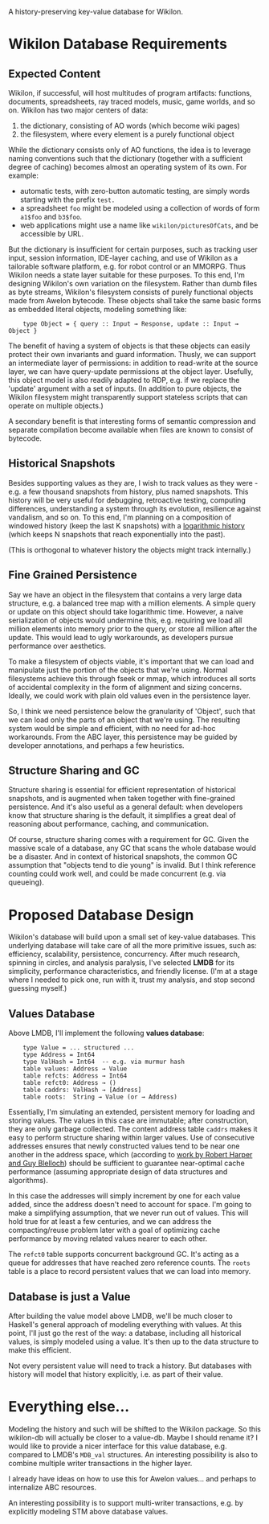 A history-preserving key-value database for Wikilon.

# Wikilon Database Requirements

## Expected Content

Wikilon, if successful, will host multitudes of program artifacts: functions, documents, spreadsheets, ray traced models, music, game worlds, and so on. Wikilon has two major centers of data:

1. the dictionary, consisting of AO words (which become wiki pages)
2. the filesystem, where every element is a purely functional object

While the dictionary consists only of AO functions, the idea is to leverage naming conventions such that the dictionary (together with a sufficient degree of caching) becomes almost an operating system of its own. For example:

* automatic tests, with zero-button automatic testing, are simply words starting with the prefix `test.`
* a spreadsheet `foo` might be modeled using a collection of words of form `a1$foo` and `b3$foo`. 
* web applications might use a name like `wikilon/picturesOfCats`, and be accessible by URL.

But the dictionary is insufficient for certain purposes, such as tracking user input, session information, IDE-layer caching, and use of Wikilon as a tailorable software platform, e.g. for robot control or an MMORPG. Thus Wikilon needs a state layer suitable for these purposes. To this end, I'm designing Wikilon's own variation on the filesystem. Rather than dumb files as byte streams, Wikilon's filesystem consists of purely functional objects made from Awelon bytecode. These objects shall take the same basic forms as embedded literal objects, modeling something like:

        type Object = { query :: Input → Response, update :: Input → Object }

The benefit of having a system of objects is that these objects can easily protect their own invariants and guard information. Thusly, we can support an intermediate layer of permissions: in addition to read-write at the source layer, we can have query-update permissions at the object layer. Usefully, this object model is also readily adapted to RDP, e.g. if we replace the 'update' argument with a set of inputs. (In addition to pure objects, the Wikilon filesystem might transparently support stateless scripts that can operate on multiple objects.)

A secondary benefit is that interesting forms of semantic compression and separate compilation become available when files are known to consist of bytecode.

## Historical Snapshots

Besides supporting values as they are, I wish to track values as they were - e.g. a few thousand snapshots from history, plus named snapshots. This history will be very useful for debugging, retroactive testing, computing differences, understanding a system through its evolution, resilience against vandalism, and so on. To this end, I'm planning on a composition of windowed history (keep the last K snapshots) with a [logarithmic history](https://awelonblue.wordpress.com/2014/10/08/logarithmic-history-v3/) (which keeps N snapshots that reach exponentially into the past).

(This is orthogonal to whatever history the objects might track internally.)

## Fine Grained Persistence

Say we have an object in the filesystem that contains a very large data structure, e.g. a balanced tree map with a million elements. A simple query or update on this object should take logarithmic time. However, a naive serialization of objects would undermine this, e.g. requiring we load all million elements into memory prior to the query, or store all million after the update. This would lead to ugly workarounds, as developers pursue performance over aesthetics.

To make a filesystem of objects viable, it's important that we can load and manipulate just the portion of the objects that we're using. Normal filesystems achieve this through fseek or mmap, which introduces all sorts of accidental complexity in the form of alignment and sizing concerns. Ideally, we could work with plain old values even in the persistence layer.

So, I think we need persistence below the granularity of 'Object', such that we can load only the parts of an object that we're using. The resulting system would be simple and efficient, with no need for ad-hoc workarounds. From the ABC layer, this persistence may be guided by developer annotations, and perhaps a few heuristics.

## Structure Sharing and GC

Structure sharing is essential for efficient representation of historical snapshots, and is augmented when taken together with fine-grained persistence. And it's also useful as a general default: when developers know that structure sharing is the default, it simplifies a great deal of reasoning about performance, caching, and communication. 

Of course, structure sharing comes with a requirement for GC. Given the massive scale of a database, any GC that scans the whole database would be a disaster. And in context of historical snapshots, the common GC assumption that "objects tend to die young" is invalid. But I think reference counting could work well, and could be made concurrent (e.g. via queueing).

# Proposed Database Design

Wikilon's database will build upon a small set of key-value databases. This underlying database will take care of all the more primitive issues, such as: efficiency, scalability, persistence, concurrency. After much research, spinning in circles, and analysis paralysis, I've selected **LMDB** for its simplicity, performance characteristics, and friendly license. (I'm at a stage where I needed to pick one, run with it, trust my analysis, and stop second guessing myself.)

## Values Database

Above LMDB, I'll implement the following **values database**:

        type Value = ... structured ...
        type Address = Int64  
        type ValHash = Int64  -- e.g. via murmur hash 
        table values: Address → Value
        table refcts: Address → Int64
        table refct0: Address → ()
        table caddrs: ValHash → [Address]
        table roots:  String → Value (or → Address)

Essentially, I'm simulating an extended, persistent memory for loading and storing values. The values in this case are immutable; after construction, they are only garbage collected. The content address table `caddrs` makes it easy to perform structure sharing within larger values. Use of consecutive addresses ensures that newly constructed values tend to be near one another in the address space, which (according to [work by Robert Harper and Guy Blelloch](https://existentialtype.wordpress.com/2014/09/28/structure-and-efficiency-of-computer-programs/)) should be sufficient to guarantee near-optimal cache performance (assuming appropriate design of data structures and algorithms).

In this case the addresses will simply increment by one for each value added, since the address doesn't need to account for space. I'm going to make a simplifying assumption, that we never run out of values. This will hold true for at least a few centuries, and we can address the compacting/reuse problem later with a goal of optimizing cache performance by moving related values nearer to each other.

The `refct0` table supports concurrent background GC. It's acting as a queue for addresses that have reached zero reference counts. The `roots` table is a place to record persistent values that we can load into memory.

## Database is just a Value

After building the value model above LMDB, we'll be much closer to Haskell's general approach of modeling everything with values. At this point, I'll just go the rest of the way: a database, including all historical values, is simply modeled using a value. It's then up to the data structure to make this efficient. 

Not every persistent value will need to track a history. But databases with history will model that history explicitly, i.e. as part of their value. 

# Everything else...

Modeling the history and such will be shifted to the Wikilon package. So this wikilon-db will actually be closer to a value-db. Maybe I should rename it? I would like to provide a nicer interface for this value database, e.g. compared to LMDB's `MDB_val` structures. An interesting possibility is also to combine multiple writer transactions in the higher layer.

I already have ideas on how to use this for Awelon values... and perhaps to internalize ABC resources.

An interesting possibility is to support multi-writer transactions, e.g. by explicitly modeling STM above database values.
